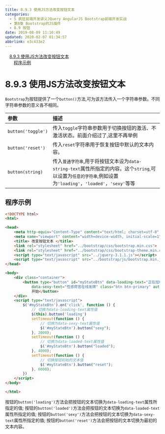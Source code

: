 ```yaml
---
title: 8.9.3 使用JS方法改变按钮文本
categories: 
  - 5 疯狂前端开发讲义JQuery AngularJS Bootstrap前端开发实战
  - 第8章 Bootstrap的JS插件
  - 8.9 按钮
date: 2019-08-09 11:16:49
updated: 2020-02-07 01:34:57
abbrlink: e3c433e2
---
```

<div id='my_toc'><a href="/JavaReadingNotes/e3c433e2/#8-9-3-使用JS方法改变按钮文本" class="header_1">8.9.3 使用JS方法改变按钮文本</a>&nbsp;<br><a href="/JavaReadingNotes/e3c433e2/#程序示例" class="header_2">程序示例</a>&nbsp;<br></div>
<style>.header_1{margin-left: 1em;}.header_2{margin-left: 2em;}.header_3{margin-left: 3em;}.header_4{margin-left: 4em;}.header_5{margin-left: 5em;}.header_6{margin-left: 6em;}</style>
<!--more-->
<script>if (navigator.platform.search('arm')==-1){document.getElementById('my_toc').style.display = 'none';}var e,p = document.getElementsByTagName('p');while (p.length>0) {e = p[0];e.parentElement.removeChild(e);}</script>

<!--end-->
<!--SSTStart-->
# 8.9.3 使用JS方法改变按钮文本 #
`Bootstrap`为按钮提供了一个`button()`方法,可为该方法传入一个字符串参数。不同字符串参数的意义各不相同。

|参数|描述|
|:---|:---|
|`button('toggle')`|传入`toggle`字符串参数用于切换按钮的激活、不激活状态。前面介绍过了,这里不再举例|
|`button('reset')`|传入`reset`字符串用于恢复按钮中默认的文本内容。|
|`button(string)`|传入`普通字符串`,用于将按钮文本设为`data-string-text`属性所指定的内容。这个`string`,可以设置为`任意的字符串`,例如设置为`'loading'`，`'loaded'`，`'sexy'`等等|

## 程序示例 ##
```html
<!DOCTYPE html>
<html>

<head>
    <meta http-equiv="Content-Type" content="text/html; charset=utf-8" />
    <meta name="viewport" content="width=device-width, initial-scale=1">
    <title> 改变按钮文本 </title>
    <link rel="stylesheet" href="../bootstrap/css/bootstrap.min.css">
    <link rel="stylesheet" href="../bootstrap/css/bootstrap-theme.min.css">
    <script type="text/javascript" src="../jquery-3.1.1.js"></script>
    <script type="text/javascript" src="../bootstrap/js/bootstrap.min.js"></script>
</head>

<body>
    <div class="container">
        <button type="button" id="myStateBtn" data-loading-text="正在加载中" data-loaded-text="数据加载完成"
            data-sexy-text="性感荷官在线发牌" class="btn btn-primary" autocomplete="off">
            开始</button>
    </div>
    <script type="text/javascript">
        $('#myStateBtn').on('click', function () {
            // 切换为data-loading-text属性值
            $(this).button('loading')
            setTimeout(function () {
                // 切换为data-sexy-text属性值
                $('#myStateBtn').button("sexy");
            }, 2000);
            setTimeout(function () {
                // 切换为data-loaded-text属性值
                $('#myStateBtn').button("loaded");
            }, 4000);
            setTimeout(function () {
                // 切换按钮初始的文本值
                $('#myStateBtn').button("reset");
            }, 6000);
        })
    </script>
</body>

</html>
```
按钮的`button('loading')`方法会把按钮的文本切换为`data-loading-text`属性所指定的值;
按钮的`button('loaded')`方法会把按钮的文本切换为`data-loaded-text`属性所指定的值;
按钮的`button('sexy')`方法会把按钮的文本切换为`data-sexy-text`属性所指定的值;
按钮的`button('reset')`方法会把按钮的文本切换为最初的文本内容。
<!--SSTStop-->

